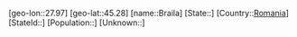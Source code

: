 ﻿---
location: [45.28,27.97]
type: City
tags:
- geo/City


SpocWebEntityId: 29309
isDeleted: false
confidential: public

---
[geo-lon::27.97]
[geo-lat::45.28]
[name::Braila]
[State::]
[Country::[Romania](geo/Continent/Europe/Romania.md)]
[StateId::]
[Population::]
[Unknown::]

